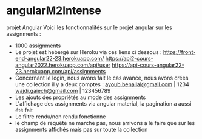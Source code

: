 # angularM2Intense
projet Angular
Voici les fonctionnalités sur le projet angular sur les assignments : 
- 1000 assignments 
- Le projet est hebergé sur Heroku via ces liens ci dessous :
	 https://front-end-angular22-23.herokuapp.com/
	 https://api2-cours-angular2022.herokuapp.com/api/user
	 https://api-cours-angular22-23.herokuapp.com/api/assignments
- Concernant le login, nous avons fait le cas avance, nous avons crées une collection
il y a deux comptes : 
	 ayoub.benallal@gmail.com | 1234
	 wajdi.gaiech@gmail.com | 123456789
- Les ajouts des propriétés au mode des assignments
- L'affichage des assignments via angular material, la pagination a aussi été fait
- Le filtre rendu/non rendu fonctionne 
- le champ de requête ne marche pas, nous arrivons a le faire que sur les assignments affichés mais pas sur toute la collection


